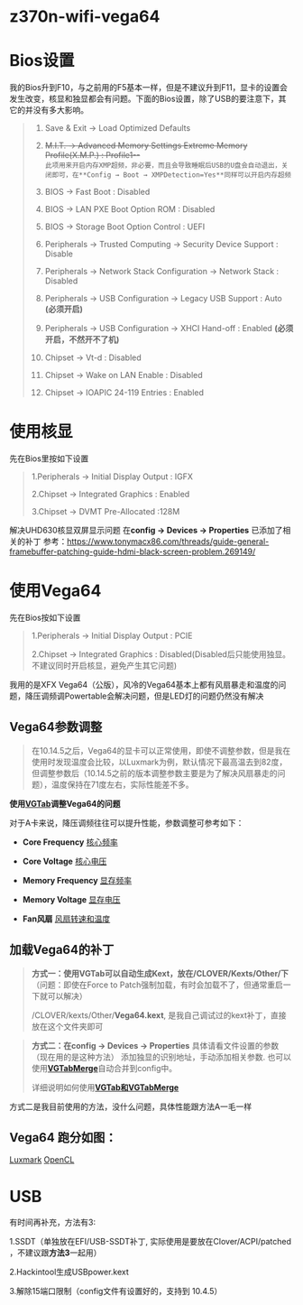 # z370n-wifi-vega64


# Bios设置
我的Bios升到F10，与之前用的F5基本一样，但是不建议升到F11，显卡的设置会发生改变，核显和独显都会有问题。下面的Bios设置，除了USB的要注意下，其它的并没有多大影响。

>1. Save & Exit → Load Optimized Defaults
>
>2. ~~M.I.T. → Advanced Memory Settings Extreme Memory Profile(X.M.P.) : Profile1--~~ <br />
>```此项用来开启内存XMP超频，非必要，而且会导致睡眠后USB的U盘会自动退出，关闭即可，在**Config → Boot → XMPDetection=Yes**同样可以开启内存超频```
>
>3. BIOS → Fast Boot : Disabled
>
>4. BIOS → LAN PXE Boot Option ROM : Disabled
>
>5. BIOS → Storage Boot Option Control : UEFI
>
>6. Peripherals → Trusted Computing → Security Device Support : Disable
>
>7. Peripherals → Network Stack Configuration → Network Stack : Disabled
>
>8. Peripherals → USB Configuration → Legacy USB Support : Auto **(必须开启)**
>
>9. Peripherals → USB Configuration → XHCI Hand-off : Enabled **(必须开启，不然开不了机)**
>
>10. Chipset → Vt-d : Disabled
>
>11. Chipset → Wake on LAN Enable : Disabled
>
>12. Chipset → IOAPIC 24-119 Entries : Enabled

# 使用核显
先在Bios里按如下设置

>1.Peripherals → Initial Display Output : IGFX
>
>2.Chipset → Integrated Graphics : Enabled
>
>3.Chipset → DVMT Pre-Allocated :128M

解决UHD630核显双屏显示问题
在**config → Devices → Properties** 已添加了相关的补丁
参考：https://www.tonymacx86.com/threads/guide-general-framebuffer-patching-guide-hdmi-black-screen-problem.269149/

# 使用Vega64
先在Bios按如下设置
>1.Peripherals → Initial Display Output : PCIE
>
>2.Chipset → Integrated Graphics : Disabled(Disabled后只能使用独显。不建议同时开启核显，避免产生其它问题)

我用的是XFX Vega64（公版），风冷的Vega64基本上都有风扇暴走和温度的问题，降压调频调Powertable会解决问题，但是LED灯的问题仍然没有解决

## Vega64参数调整

> 在10.14.5之后，Vega64的显卡可以正常使用，即使不调整参数，但是我在使用时发现温度会比较，以Luxmark为例，默认情况下最高温去到82度，但调整参数后（10.14.5之前的版本调整参数主要是为了解决风扇暴走的问题），温度保持在71度左右，实际性能差不多。

**使用[VGTab](https://www.tonymacx86.com/threads/tool-vgtab-control-your-vega-in-macos-without-flashing-the-vbios.268965/)调整Vega64的问题**

对于A卡来说，降压调频往往可以提升性能，参数调整可参考如下：

- **Core Frequency**
[核心频率](https://user-images.githubusercontent.com/9880101/56672127-6d143f00-66e8-11e9-88dd-3ebc1072ff52.png)

- **Core Voltage**
[核心电压](https://user-images.githubusercontent.com/9880101/56672286-c5e3d780-66e8-11e9-930c-901f6c360562.png)

- **Memory Frequency**
[显存频率](https://user-images.githubusercontent.com/9880101/56672604-4c001e00-66e9-11e9-9a1f-c7d2d424a93a.png)

- **Memory Voltage**
[显存电压](https://user-images.githubusercontent.com/9880101/56673243-7c948780-66ea-11e9-9d51-1efba55baaae.png)

- **Fan风扇**
[风扇转速和温度](https://user-images.githubusercontent.com/9880101/56673392-c7160400-66ea-11e9-839e-f4863dbc7fb5.png)

## 加载Vega64的补丁

> **方式一：使用VGTab可以自动生成Kext，放在/CLOVER/Kexts/Other/下**（问题：即使在Force to Patch强制加载，有时会加载不了，但通常重启一下就可以解决）
>
>/CLOVER/kexts/Other/**Vega64.kext**, 是我自己调试过的kext补丁，直接放在这个文件夹即可

>**方式二：在config → Devices → Properties** 
具体请看文件设置的参数（现在用的是这种方法）
>添加独显的识别地址，手动添加相关参数.
>也可以使用[**VGTabMerge**](https://github.com/corpnewt/VGTabMerge)自动合并到config中。
>
> 详细说明如何使用[**VGTab和VGTabMerge**](https://www.tonymacx86.com/threads/guide-injection-of-amd-vega-power-and-fan-control-properties.267519/)

方式二是我目前使用的方法，没什么问题，具体性能跟方法A一毛一样

## Vega64 跑分如图：
[Luxmark](https://user-images.githubusercontent.com/9880101/56673621-2c69f500-66eb-11e9-8387-d234d73bec1d.png)
[OpenCL](https://user-images.githubusercontent.com/9880101/56673816-91254f80-66eb-11e9-8613-a1f18767d557.png)


# USB

有时间再补充，方法有3:

1.SSDT（单独放在EFI/USB-SSDT补丁, 实际使用是要放在Clover/ACPI/patched ，不建议跟**方法3**一起用）

2.Hackintool生成USBpower.kext

3.解除15端口限制（config文件有设置好的，支持到 10.4.5）

